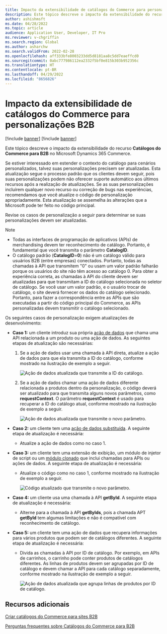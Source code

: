 ```yaml
---
title: Impacto da extensibilidade de catálogos do Commerce para personalizações B2B
description: Este tópico descreve o impacto da extensibilidade do recurso Catálogos do Commerce para B2B no Microsoft Dynamics 365 Commerce.
author: ashishmsft
ms.date: 04/28/2022
ms.topic: article
audience: Application User, Developer, IT Pro
ms.reviewer: v-chgriffin
ms.search.region: Global
ms.author: asharchw
ms.search.validFrom: 2022-02-28
ms.openlocfilehash: aff333bfe8003233dd5d8181aa8c5dd7eaeffcd0
ms.sourcegitcommit: 0abc777986112ea2332f5bf0e815b303b952356c
ms.translationtype: HT
ms.contentlocale: pt-BR
ms.lasthandoff: 04/29/2022
ms.locfileid: "8656826"
---
```

# <a name="extensibility-impact-of-commerce-catalogs-for-b2b-customizations"></a>Impacto da extensibilidade de catálogos do Commerce para personalizações B2B

[!include [banner](includes/banner.md)]
[!include [banner](includes/preview-banner.md)]

Este tópico descreve o impacto da extensibilidade do recurso **Catálogos do Commerce para B2B** no Microsoft Dynamics 365 Commerce.

Se estiver interessado em estender o contexto do catálogo para cenários personalizados, talvez suas personalizações precisem ser atualizadas. Esta atualização segue o processo padrão que os clientes devem seguir, pois suas personalizações podem não oferecer suporte automático aos últimos recursos após a realização de atualizações. Se as suas personalizações incluírem qualquer novo recurso ou correção de bugs nas experiências, recomendamos que você atualize o código de personalização apropriadamente. Esta atualização se assemelha às alterações que a Microsoft pode ter feito no código principal.

Revise os casos de personalização a seguir para determinar se suas personalizações devem ser atualizadas.

> [!NOTE]
> - Todas as interfaces de programação de aplicativos (APIs) de merchandising devem ter reconhecimento de catálogo. Portanto, é fundamental que você transmita o parâmetro **CatalogID**.
> - O catálogo padrão (**CatalogID**=**0**) não é um catálogo válido para usuários B2B (entre empresas) conectados. Portanto, todas as chamadas à API que transmitem "0" ou usam um valor padrão falharão porque os usuários do site não têm acesso ao catálogo 0. Para obter a experiência correta, as chamadas à API do cliente devem ser atualizadas para que transmitam a ID do catálogo selecionada no seletor de catálogo. Se você usar um valor padrão, e o usuário trocar de catálogo, o site deverá fornecer os dados do catálogo selecionado. Portanto, para fazer a correspondência entre as APIs que são executadas a partir do código principal do Commerce, as APIs personalizadas devem transmitir o catálogo selecionado.

Os seguintes casos de personalização exigem atualizações de desenvolvimento:

- **Caso 1:** um cliente introduz sua própria [ação de dados](e-commerce-extensibility/data-actions.md) que chama uma API relacionada a um produto ou uma ação de dados. As seguintes etapas de atualização são necessárias:

    1. Se a ação de dados usar uma chamada à API direta, atualize a ação de dados para que ela transmita a ID do catálogo, conforme mostrado na ilustração de exemplo a seguir.

        ![Ação de dados atualizada que transmite a ID do catálogo.](./media/customization1_a.png)

    1. Se a ação de dados chamar uma ação de dados diferente relacionada a produtos dentro da personalização, o código deverá ser atualizado para que transmita alguns novos parâmetros, como **requestContext**. O parâmetro **requestContext** é usado para recuperar a ID do catálogo atual, conforme mostrado na ilustração de exemplo a seguir.

        ![Ação de dados atualizada que transmite o novo parâmetro.](./media/customization1_b.png)

- **Caso 2:** um cliente tem uma [ação de dados substituída](e-commerce-extensibility/data-action-overrides.md). A seguinte etapa de atualização é necessária:

    - Atualize a ação de dados como no caso 1.

- **Caso 3:** um cliente tem uma extensão de exibição, um módulo de injetor de script ou um [módulo clonado](e-commerce-extensibility/modules-overview.md#clone-a-module-library-module) que inclui chamadas para APIs ou ações de dados. A seguinte etapa de atualização é necessária:

    - Atualize o código como no caso 1, conforme mostrado na ilustração de exemplo a seguir.

       ![Código atualizado que transmite o novo parâmetro.](./media/customization3.png)

- **Caso 4:** um cliente usa uma chamada à API **getById**. A seguinte etapa de atualização é necessária:

    - Alterne para a chamada à API **getByIds**, pois a chamada APT **getById** tem algumas limitações e não é compatível com reconhecimento de catálogo.

- **Caso 5:** um cliente tem uma ação de dados que recupera informações para vários produtos que podem ser de catálogos diferentes. A seguinte etapa de atualização é necessária:

    - Divida as chamadas à API por ID de catálogo. Por exemplo, em APIs de carrinhos, o carrinho pode conter produtos de catálogos diferentes. As linhas de produtos devem ser agrupadas por ID de catálogo e devem chamar a API para cada catálogo separadamente, conforme mostrado na ilustração de exemplo a seguir.

        ![Ação de dados atualizada que agrupa linhas de produtos por ID de catálogo.](./media/customization5.png)

## <a name="additional-resources"></a>Recursos adicionais

[Criar catálogos do Commerce para sites B2B](catalogs-b2b-sites.md)

[Perguntas frequentes sobre Catálogos do Commerce para B2B](catalogs-b2b-sites-FAQ.md)
